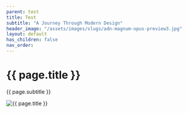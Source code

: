 ```yaml
---
parent: test
title: Test
subtitle: "A Journey Through Modern Design"
header_image: "/assets/images/slugs/adn-magnum-opus-preview3.jpg"
layout: default
has_children: false
nav_order:
---
```

<div class="slug">
    <div class="title-container">
        <h1 class="page-title">{{ page.title }}</h1>
        <p class="page-subtitle">{{ page.subtitle }}</p>
    </div>
    <div class="image-container">
        <img src="{{ page.header_image | relative_url }}" alt="{{ page.title }}" />
    </div>
</div>
